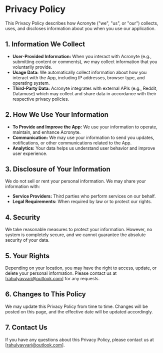 
# Privacy Policy

This Privacy Policy describes how Acronyte ("we", "us", or "our") collects, uses, and discloses information about you when you use our application.

## 1. Information We Collect
- **User-Provided Information:** When you interact with Acronyte (e.g., submitting content or comments), we may collect information that you voluntarily provide.
- **Usage Data:** We automatically collect information about how you interact with the App, including IP addresses, browser type, and operating system.
- **Third-Party Data:** Acronyte integrates with external APIs (e.g., Reddit, Datamuse) which may collect and share data in accordance with their respective privacy policies.

## 2. How We Use Your Information
- **To Provide and Improve the App:** We use your information to operate, maintain, and enhance Acronyte.
- **Communication:** We may use your information to send you updates, notifications, or other communications related to the App.
- **Analytics:** Your data helps us understand user behavior and improve user experience.

## 3. Disclosure of Your Information
We do not sell or rent your personal information. We may share your information with:
- **Service Providers:** Third parties who perform services on our behalf.
- **Legal Requirements:** When required by law or to protect our rights.

## 4. Security
We take reasonable measures to protect your information. However, no system is completely secure, and we cannot guarantee the absolute security of your data.

## 5. Your Rights
Depending on your location, you may have the right to access, update, or delete your personal information. Please contact us at [rahulyavvari@outlook.com] for any requests.

## 6. Changes to This Policy
We may update this Privacy Policy from time to time. Changes will be posted on this page, and the effective date will be updated accordingly.

## 7. Contact Us
If you have any questions about this Privacy Policy, please contact us at [rahulyavvari@outlook.com].

